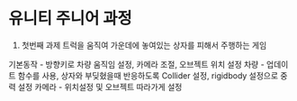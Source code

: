 # 유니티 주니어 과정

1. 첫번째 과제
 트럭을 움직여 가운데에 놓여있는 상자를 피해서 주행하는 게임

기본동작 - 방향키로 차량 움직임 설정, 카메라 조절, 오브젝트 위치 설정
차량 - 업데이트 함수를 사용, 상자와 부딪혔을때 반응하도록 Collider 설정, rigidbody 설정으로 중력 설정
카메라 - 위치설정 및 오브젝트 따라가게 설정
